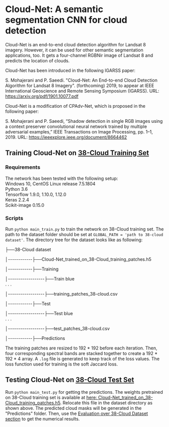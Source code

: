 # Cloud-Net: A semantic segmentation CNN for cloud detection


Cloud-Net is an end-to-end cloud detection algorithm for Landsat 8 imagery. However, it can be used for other semantic segmentation applications, too. It gets a four-channel RGBNir image of Landsat 8 and predicts the location of clouds. 

Cloud-Net has been introduced in the following IGARSS paper:

S. Mohajerani and P. Saeedi. "Cloud-Net: An End-to-end Cloud Detection Algorithm for Landsat 8 Imagery". (forthcoming) 2019, to appear at IEEE International Geoscience and Remote Sensing Symposium (IGARSS).
URL: https://arxiv.org/pdf/1901.10077.pdf

Cloud-Net is a modification of CPAdv-Net, which is proposed in the following paper:

S. Mohajerani and P. Saeedi, “Shadow detection in single RGB images using a context preserver convolutional neural network trained by multiple adversarial examples,” IEEE Transactions on Image Processing, pp. 1–1, 2019.
URL: https://ieeexplore.ieee.org/document/8664462

## Training Cloud-Net on [38-Cloud Training Set](https://github.com/SorourMo/38-Cloud-A-Cloud-Segmentation-Dataset)

### Requirements
The network has been tested with the following setup:<br/>
Windows 10, CentOS Linux release 7.5.1804<br/>
Python 3.6<br/>
Tensorflow 1.9.0, 1.10.0, 1.12.0<br/>
Keras 2.2.4<br/>
Scikit-image 0.15.0

### Scripts
Run ```python main_train.py``` to train the network on 38-Cloud training set. The path to the dataset folder should be set at ```GLOBAL_PATH = 'path to 38-cloud dataset'```. The directory tree for the dataset looks like as following:

├──38-Cloud dataset

│------------├──Cloud-Net_trained_on_38-Cloud_training_patches.h5

│------------├──Training

│------------------├──Train blue<br/>
                      .
                      .
                      .

│------------------├──training_patches_38-cloud.csv

│------------├──Test

│------------------├──Test blue<br/>
                      .
                      .
                      .

│------------------├──test_patches_38-cloud.csv

│------------├──Predictions


The training patches are resized to 192 * 192 before each iteration. Then, four corresponding spectral bands are stacked together to create a 192 * 192 * 4 array. A ```.log``` file is generated to keep track of the loss values. The loss function used for training is the soft Jaccard loss.

## Testing Cloud-Net on [38-Cloud Test Set](https://github.com/SorourMo/38-Cloud-A-Cloud-Segmentation-Dataset)
Run ```python main_test.py``` for getting the predictions. The weights pretrained on 38-Cloud training set is available at [here: Cloud-Net_trained_on_38-Cloud_training_patches.h5](https://vault.sfu.ca/index.php/s/2Xk6ZRbwfnjrOtu). Relocate this file in the dataset directory as shown above. The predicted cloud masks will be generated in the "Predictions" folder. Then, use the [Evaluation over 38-Cloud Dataset section](https://github.com/SorourMo/38-Cloud-A-Cloud-Segmentation-Dataset#evaluation-over-38-cloud-dataset) to get the numerical results. 
